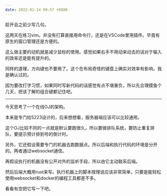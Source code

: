```yaml
---
date: 2022-01-14 09:57 +0800
---
```

<!-- more -->
趁开会之前少写几句。

这两天在练习vim。并没有打算直接用命令行，还是在VSCode里用插件。毕竟有原生的窗口管理还是方便的。

这么做主要的动机就是减少鼠标的使用。感觉如果右手不用动来动去的话对于输入的效率还是能有提升的。

同样的道理，方向键也不要用了。这个在布局奇怪的键盘上确实对效率有影响，我是确认过的。

因为要改打字习惯，如果同时写新代码的话感觉有点不堪重负，所以先合理摸鱼个几天，把该了解的组合键都记住吧。

----

今天思考了一个在线OJ的架构。

本来是专门给5223设计的，后来想想看，服务器端应该可以比较通用。

这个OJ比较不同的一点就是默认要跑很久。所以要做排队系统，要防止重复排队，要提示预计排到号的倒计时。

另外，它还假设需要专门的机器去跑数据点。所以后端和执行代码的环境是分开的。两者通过websocket通信。

再假设执行的机器没有公开对外的监听手段，所以由它主动联系后端。

然后后端大概用rust来写。执行机器上的脚本按理说应该非常简单，只要是能轻松使用websocket和docker的编程工具都差不多。

看看有空把它写一下吧。
